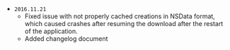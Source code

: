 * `2016.11.21`
  - Fixed issue with not properly cached creations in NSData format, which caused crashes after resuming the download after the restart of the application.
  - Added changelog document
